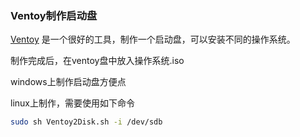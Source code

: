### Ventoy制作启动盘 

[Ventoy](https://www.ventoy.net/cn/download.html) 是一个很好的工具，制作一个启动盘，可以安装不同的操作系统。

制作完成后，在ventoy盘中放入操作系统.iso

windows上制作启动盘方便点

linux上制作，需要使用如下命令

```bash
sudo sh Ventoy2Disk.sh -i /dev/sdb
```